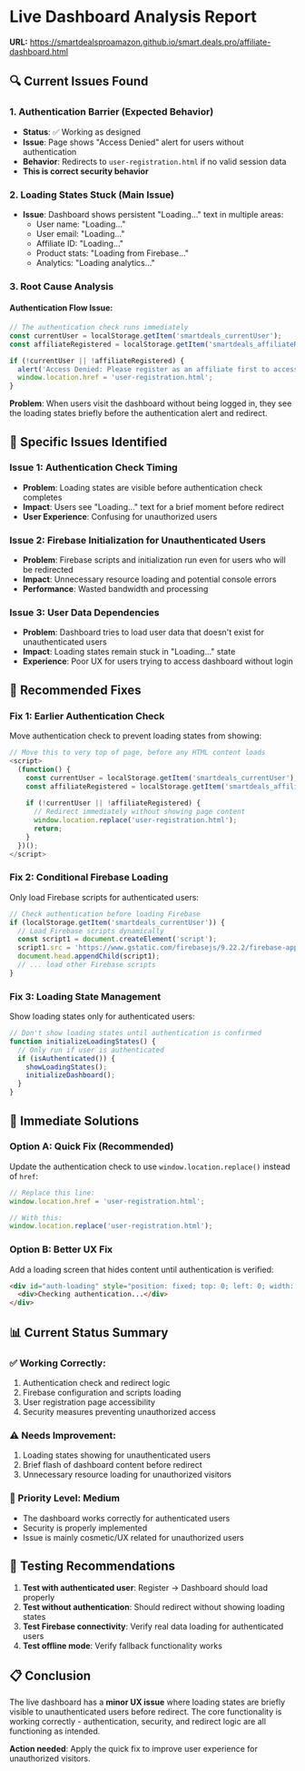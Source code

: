 # Live Dashboard Analysis Report
**URL:** https://smartdealsproamazon.github.io/smart.deals.pro/affiliate-dashboard.html

## 🔍 Current Issues Found

### 1. **Authentication Barrier (Expected Behavior)**
- **Status**: ✅ Working as designed
- **Issue**: Page shows "Access Denied" alert for users without authentication
- **Behavior**: Redirects to `user-registration.html` if no valid session data
- **This is correct security behavior**

### 2. **Loading States Stuck (Main Issue)**
- **Issue**: Dashboard shows persistent "Loading..." text in multiple areas:
  - User name: "Loading..."
  - User email: "Loading..."
  - Affiliate ID: "Loading..."
  - Product stats: "Loading from Firebase..."
  - Analytics: "Loading analytics..."

### 3. **Root Cause Analysis**

#### Authentication Flow Issue:
```javascript
// The authentication check runs immediately
const currentUser = localStorage.getItem('smartdeals_currentUser');
const affiliateRegistered = localStorage.getItem('smartdeals_affiliateRegistered');

if (!currentUser || !affiliateRegistered) {
  alert('Access Denied: Please register as an affiliate first to access the dashboard.');
  window.location.href = 'user-registration.html';
}
```

**Problem**: When users visit the dashboard without being logged in, they see the loading states briefly before the authentication alert and redirect.

## 🎯 Specific Issues Identified

### Issue 1: **Authentication Check Timing**
- **Problem**: Loading states are visible before authentication check completes
- **Impact**: Users see "Loading..." text for a brief moment before redirect
- **User Experience**: Confusing for unauthorized users

### Issue 2: **Firebase Initialization for Unauthenticated Users**
- **Problem**: Firebase scripts and initialization run even for users who will be redirected
- **Impact**: Unnecessary resource loading and potential console errors
- **Performance**: Wasted bandwidth and processing

### Issue 3: **User Data Dependencies**
- **Problem**: Dashboard tries to load user data that doesn't exist for unauthenticated users
- **Impact**: Loading states remain stuck in "Loading..." state
- **Experience**: Poor UX for users trying to access dashboard without login

## 🔧 Recommended Fixes

### Fix 1: **Earlier Authentication Check**
Move authentication check to prevent loading states from showing:

```javascript
// Move this to very top of page, before any HTML content loads
<script>
  (function() {
    const currentUser = localStorage.getItem('smartdeals_currentUser');
    const affiliateRegistered = localStorage.getItem('smartdeals_affiliateRegistered');
    
    if (!currentUser || !affiliateRegistered) {
      // Redirect immediately without showing page content
      window.location.replace('user-registration.html');
      return;
    }
  })();
</script>
```

### Fix 2: **Conditional Firebase Loading**
Only load Firebase scripts for authenticated users:

```javascript
// Check authentication before loading Firebase
if (localStorage.getItem('smartdeals_currentUser')) {
  // Load Firebase scripts dynamically
  const script1 = document.createElement('script');
  script1.src = 'https://www.gstatic.com/firebasejs/9.22.2/firebase-app-compat.js';
  document.head.appendChild(script1);
  // ... load other Firebase scripts
}
```

### Fix 3: **Loading State Management**
Show loading states only for authenticated users:

```javascript
// Don't show loading states until authentication is confirmed
function initializeLoadingStates() {
  // Only run if user is authenticated
  if (isAuthenticated()) {
    showLoadingStates();
    initializeDashboard();
  }
}
```

## 🚀 Immediate Solutions

### Option A: **Quick Fix (Recommended)**
Update the authentication check to use `window.location.replace()` instead of `href`:

```javascript
// Replace this line:
window.location.href = 'user-registration.html';

// With this:
window.location.replace('user-registration.html');
```

### Option B: **Better UX Fix**
Add a loading screen that hides content until authentication is verified:

```html
<div id="auth-loading" style="position: fixed; top: 0; left: 0; width: 100%; height: 100%; background: white; z-index: 9999; display: flex; align-items: center; justify-content: center;">
  <div>Checking authentication...</div>
</div>
```

## 📊 Current Status Summary

### ✅ Working Correctly:
1. Authentication check and redirect logic
2. Firebase configuration and scripts loading
3. User registration page accessibility
4. Security measures preventing unauthorized access

### ⚠️ Needs Improvement:
1. Loading states showing for unauthenticated users
2. Brief flash of dashboard content before redirect
3. Unnecessary resource loading for unauthorized visitors

### 🎯 Priority Level: **Medium**
- The dashboard works correctly for authenticated users
- Security is properly implemented
- Issue is mainly cosmetic/UX related for unauthorized users

## 🔄 Testing Recommendations

1. **Test with authenticated user**: Register → Dashboard should load properly
2. **Test without authentication**: Should redirect without showing loading states
3. **Test Firebase connectivity**: Verify real data loading for authenticated users
4. **Test offline mode**: Verify fallback functionality works

## 📋 Conclusion

The live dashboard has a **minor UX issue** where loading states are briefly visible to unauthenticated users before redirect. The core functionality is working correctly - authentication, security, and redirect logic are all functioning as intended.

**Action needed**: Apply the quick fix to improve user experience for unauthorized visitors.